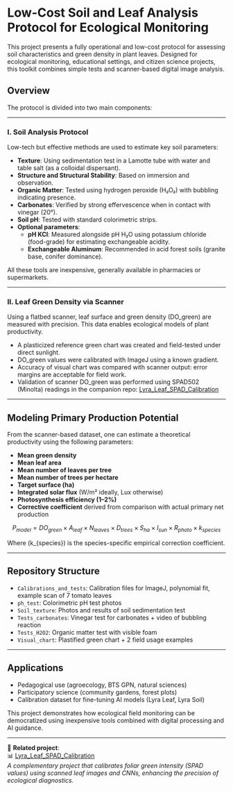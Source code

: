 # Low-Cost Soil and Leaf Analysis Protocol for Ecological Monitoring

This project presents a fully operational and low-cost protocol for assessing soil characteristics and green density in plant leaves. Designed for ecological monitoring, educational settings, and citizen science projects, this toolkit combines simple tests and scanner-based digital image analysis.

## Overview

The protocol is divided into two main components:

---

### I. Soil Analysis Protocol

Low-tech but effective methods are used to estimate key soil parameters:

- **Texture**: Using sedimentation test in a Lamotte tube with water and table salt (as a colloidal dispersant).
- **Structure and Structural Stability**: Based on immersion and observation.
- **Organic Matter**: Tested using hydrogen peroxide (H₂O₂) with bubbling indicating presence.
- **Carbonates**: Verified by strong effervescence when in contact with vinegar (20°).
- **Soil pH**: Tested with standard colorimetric strips.
- **Optional parameters**:
  - **pH KCl**: Measured alongside pH H₂O using potassium chloride (food-grade) for estimating exchangeable acidity.
  - **Exchangeable Aluminum**: Recommended in acid forest soils (granite base, conifer dominance).

All these tools are inexpensive, generally available in pharmacies or supermarkets.

---

### II. Leaf Green Density via Scanner

Using a flatbed scanner, leaf surface and green density (DO_green) are measured with precision. This data enables ecological models of plant productivity.

- A plasticized reference green chart was created and field-tested under direct sunlight.
- DO_green values were calibrated with ImageJ using a known gradient.
- Accuracy of visual chart was compared with scanner output: error margins are acceptable for field work.
- Validation of scanner DO_green was performed using SPAD502 (Minolta) readings in the companion repo:
  [Lyra_Leaf_SPAD_Calibration](https://github.com/Jerome-openclassroom/Lyra_Leaf_SPAD_Calibration)

---

## Modeling Primary Production Potential

From the scanner-based dataset, one can estimate a theoretical productivity using the following parameters:

- **Mean green density**
- **Mean leaf area**
- **Mean number of leaves per tree**
- **Mean number of trees per hectare**
- **Target surface (ha)**
- **Integrated solar flux** (W/m² ideally, Lux otherwise)
- **Photosynthesis efficiency (1–2%)**
- **Corrective coefficient** derived from comparison with actual primary net production

$$
P_{model} = DO_{green} \times A_{leaf} \times N_{leaves} \times D_{trees} \times S_{ha} \times I_{sun} \times R_{photo} \times k_{species}
$$

Where \(k_{species}\) is the species-specific empirical correction coefficient.

---

## Repository Structure

- `Calibrations_and_tests`: Calibration files for ImageJ, polynomial fit, example scan of 7 tomato leaves
- `ph_test`: Colorimetric pH test photos
- `Soil_texture`: Photos and results of soil sedimentation test
- `Tests_carbonates`: Vinegar test for carbonates + video of bubbling reaction
- `Tests_H2O2`: Organic matter test with visible foam
- `Visual_chart`: Plastified green chart + 2 field usage examples

---

## Applications

- Pedagogical use (agroecology, BTS GPN, natural sciences)
- Participatory science (community gardens, forest plots)
- Calibration dataset for fine-tuning AI models (Lyra Leaf, Lyra Soil)

This project demonstrates how ecological field monitoring can be democratized using inexpensive tools combined with digital processing and AI guidance.

---

🔗 **Related project**:  
📊 [Lyra_Leaf_SPAD_Calibration](https://github.com/Jerome-openclassroom/Lyra_Leaf_SPAD_Calibration)  
*A complementary project that calibrates foliar green intensity (SPAD values) using scanned leaf images and CNNs, enhancing the precision of ecological diagnostics.*
